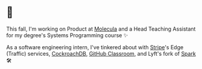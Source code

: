 # 🧙

This fall, I'm working on Product at [Molecula](https://www.molecula.com/) and a Head Teaching Assistant for my degree's Systems Programming course ✨

As a software engineering intern, I've tinkered about with [Stripe](https://stripe.com/blog/engineering)'s Edge (Traffic) services, [CockroachDB](https://github.com/cockroachdb/cockroach), [GitHub Classroom](http://classroom.github.com/), and Lyft's fork of [Spark](https://github.com/apache/spark) 🛠️ 
